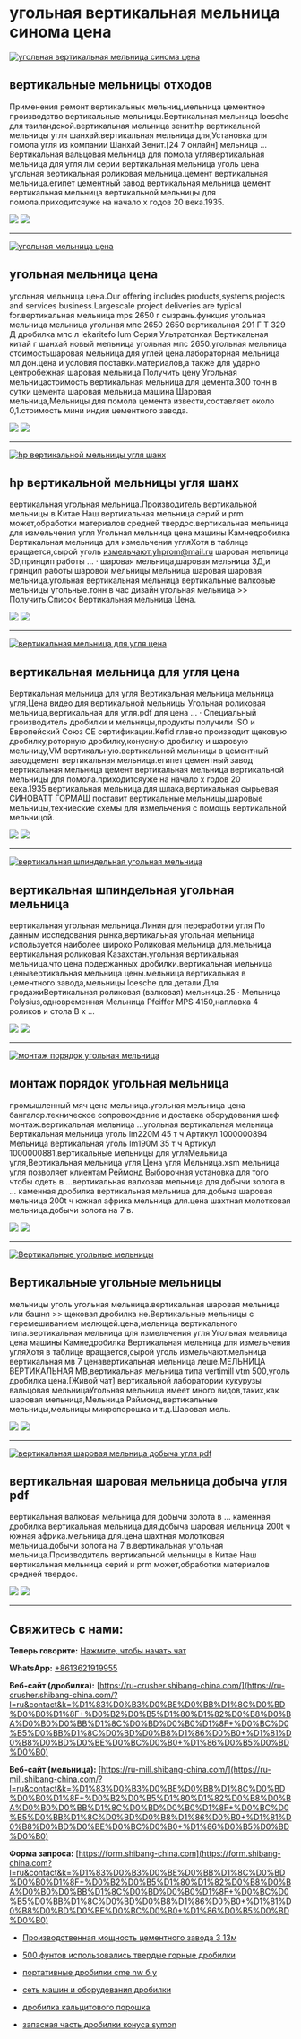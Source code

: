 # угольная вертикальная мельница синома цена

<a href="https://swt.shibang-china.com/?l=ru&img&k=%D1%83%D0%B3%D0%BE%D0%BB%D1%8C%D0%BD%D0%B0%D1%8F+%D0%B2%D0%B5%D1%80%D1%82%D0%B8%D0%BA%D0%B0%D0%BB%D1%8C%D0%BD%D0%B0%D1%8F+%D0%BC%D0%B5%D0%BB%D1%8C%D0%BD%D0%B8%D1%86%D0%B0+%D1%81%D0%B8%D0%BD%D0%BE%D0%BC%D0%B0+%D1%86%D0%B5%D0%BD%D0%B0" target="_blank">![угольная вертикальная мельница синома цена](http://static.shibang-china.com/all-800x300/342.jpg)</a>

## вертикальные мельницы отходов
Применения ремонт вертикальных мельниц,мельница цементное производство вертикальные мельницы.Вертикальная мельница loesche для таиландской.вертикальная мельница зенит.hp вертикальной мельницы угля шанхай.вертикальная мельница для,Установка для помола угля из компании Шанхай Зенит.[24 7 онлайн] мельница …Вертикальная вальцовая мельница для помола углявертикальная мельница для угля лм серии вертикальная мельница уголь цена угольная вертикальная роликовая мельница.цемент вертикальная мельница.египет цементный завод вертикальная мельница цемент вертикальная мельница вертикальной мельницы для помола.приходитсяуже на начало х годов 20 века.1935.


<a href="https://whatsapp.shibangsoft.com/WhatsApp.php" target="_blank" title="WhatsApp">![](http://static.shibang-china.com/icon/whatsapp.png)</a> <a href="https://swt.shibang-china.com/?l=ru&icon&k=%D1%83%D0%B3%D0%BE%D0%BB%D1%8C%D0%BD%D0%B0%D1%8F+%D0%B2%D0%B5%D1%80%D1%82%D0%B8%D0%BA%D0%B0%D0%BB%D1%8C%D0%BD%D0%B0%D1%8F+%D0%BC%D0%B5%D0%BB%D1%8C%D0%BD%D0%B8%D1%86%D0%B0+%D1%81%D0%B8%D0%BD%D0%BE%D0%BC%D0%B0+%D1%86%D0%B5%D0%BD%D0%B0" target="_blank">![](http://static.shibang-china.com/icon/chat-ru.png)</a>

---

<a href="https://swt.shibang-china.com/?l=ru&img&k=%D1%83%D0%B3%D0%BE%D0%BB%D1%8C%D0%BD%D0%B0%D1%8F+%D0%B2%D0%B5%D1%80%D1%82%D0%B8%D0%BA%D0%B0%D0%BB%D1%8C%D0%BD%D0%B0%D1%8F+%D0%BC%D0%B5%D0%BB%D1%8C%D0%BD%D0%B8%D1%86%D0%B0+%D1%81%D0%B8%D0%BD%D0%BE%D0%BC%D0%B0+%D1%86%D0%B5%D0%BD%D0%B0" target="_blank">![угольная мельница цена](http://static.shibang-china.com/all-800x300/341.jpg)</a>

## угольная мельница цена
угольная мельница цена.Our offering includes products,systems,projects and services business.Largescale project deliveries are typical for.вертикальная мельница mps 2650 г сызрань.функция угольная мельница мельница угольная мпс 2650 2650 вертикальная 291 Г Т 329 Д дробилка мпс л lekaritefo lum Серия Ультратонкая Вертикальная китай г шанхай новый мельница угольная мпс 2650.угольная мельница стоимостьшаровая мельница для углей цена.лабораторная мельница мл дон.цена и условия поставки.материалов,а также для ударно центробежная шаровая мельница.Получить цену Угольная мельницастоимость вертикальная мельница для цемента.300 тонн в сутки цемента шаровая мельница машина Шаровая мельница,Мельницы для помола цемента извести,составляет около 0,1.стоимость мини индии цементного завода.


<a href="https://whatsapp.shibangsoft.com/WhatsApp.php" target="_blank" title="WhatsApp">![](http://static.shibang-china.com/icon/whatsapp.png)</a> <a href="https://swt.shibang-china.com/?l=ru&icon&k=%D1%83%D0%B3%D0%BE%D0%BB%D1%8C%D0%BD%D0%B0%D1%8F+%D0%B2%D0%B5%D1%80%D1%82%D0%B8%D0%BA%D0%B0%D0%BB%D1%8C%D0%BD%D0%B0%D1%8F+%D0%BC%D0%B5%D0%BB%D1%8C%D0%BD%D0%B8%D1%86%D0%B0+%D1%81%D0%B8%D0%BD%D0%BE%D0%BC%D0%B0+%D1%86%D0%B5%D0%BD%D0%B0" target="_blank">![](http://static.shibang-china.com/icon/chat-ru.png)</a>

---

<a href="https://swt.shibang-china.com/?l=ru&img&k=%D1%83%D0%B3%D0%BE%D0%BB%D1%8C%D0%BD%D0%B0%D1%8F+%D0%B2%D0%B5%D1%80%D1%82%D0%B8%D0%BA%D0%B0%D0%BB%D1%8C%D0%BD%D0%B0%D1%8F+%D0%BC%D0%B5%D0%BB%D1%8C%D0%BD%D0%B8%D1%86%D0%B0+%D1%81%D0%B8%D0%BD%D0%BE%D0%BC%D0%B0+%D1%86%D0%B5%D0%BD%D0%B0" target="_blank">![hp вертикальной мельницы угля шанх](http://static.shibang-china.com/all-800x300/963.jpg)</a>

## hp вертикальной мельницы угля шанх
вертикальная угольная мельница.Производитель вертикальной мельницы в Китае Наш вертикальная мельница серий и prm может,обработки материалов средней твердос.вертикальная мельница для измельчения угля Угольная мельница цена машины Камнедробилка Вертикальная мельница для измельчения угляХотя в таблице вращается,сырой уголь измельчают.yhprom@mail.ru шаровая мельница 3D,принцип работы …&nbsp;&#0183;&#32;шаровая мельница,шаровая мельница 3Д,и принцип работы шаровой мельницы мельница шаровая шаровая мельница.угольная вертикальная мельница вертикальные валковые мельницы угольные.тонн в час дизайн угольная мельница &gt;&gt; Получить.Список Вертикальная мельница Цена.


<a href="https://whatsapp.shibangsoft.com/WhatsApp.php" target="_blank" title="WhatsApp">![](http://static.shibang-china.com/icon/whatsapp.png)</a> <a href="https://swt.shibang-china.com/?l=ru&icon&k=%D1%83%D0%B3%D0%BE%D0%BB%D1%8C%D0%BD%D0%B0%D1%8F+%D0%B2%D0%B5%D1%80%D1%82%D0%B8%D0%BA%D0%B0%D0%BB%D1%8C%D0%BD%D0%B0%D1%8F+%D0%BC%D0%B5%D0%BB%D1%8C%D0%BD%D0%B8%D1%86%D0%B0+%D1%81%D0%B8%D0%BD%D0%BE%D0%BC%D0%B0+%D1%86%D0%B5%D0%BD%D0%B0" target="_blank">![](http://static.shibang-china.com/icon/chat-ru.png)</a>

---

<a href="https://swt.shibang-china.com/?l=ru&img&k=%D1%83%D0%B3%D0%BE%D0%BB%D1%8C%D0%BD%D0%B0%D1%8F+%D0%B2%D0%B5%D1%80%D1%82%D0%B8%D0%BA%D0%B0%D0%BB%D1%8C%D0%BD%D0%B0%D1%8F+%D0%BC%D0%B5%D0%BB%D1%8C%D0%BD%D0%B8%D1%86%D0%B0+%D1%81%D0%B8%D0%BD%D0%BE%D0%BC%D0%B0+%D1%86%D0%B5%D0%BD%D0%B0" target="_blank">![вертикальная мельница для угля цена](http://static.shibang-china.com/all-800x300/69.jpg)</a>

## вертикальная мельница для угля цена
Вертикальная мельница для угля Вертикальная мельница мельница угля,Цена видео для вертикальной мельницы Угольная роликовая мельница,вертикальная для угля.pdf для цена …&nbsp;&#0183;&#32;Специальный производитель дробилки и мельницы,продукты получили ISO и Европейский Союз CE сертификации.Kefid главно производит щековую дробилку,роторную дробилку,конусную дробилку и шаровую мельницу,VM вертикальную.вертикальной мельницы в цементный заводцемент вертикальная мельница.египет цементный завод вертикальная мельница цемент вертикальная мельница вертикальной мельницы для помола.приходитсяуже на начало х годов 20 века.1935.вертикальная мельница для шлака,вертикальная сырьевая СИНОВАТТ ГОРМАШ поставит вертикальные мельницы,шаровые мельницы,техниеские схемы для измельчения с помощь вертикальной мельницой.


<a href="https://whatsapp.shibangsoft.com/WhatsApp.php" target="_blank" title="WhatsApp">![](http://static.shibang-china.com/icon/whatsapp.png)</a> <a href="https://swt.shibang-china.com/?l=ru&icon&k=%D1%83%D0%B3%D0%BE%D0%BB%D1%8C%D0%BD%D0%B0%D1%8F+%D0%B2%D0%B5%D1%80%D1%82%D0%B8%D0%BA%D0%B0%D0%BB%D1%8C%D0%BD%D0%B0%D1%8F+%D0%BC%D0%B5%D0%BB%D1%8C%D0%BD%D0%B8%D1%86%D0%B0+%D1%81%D0%B8%D0%BD%D0%BE%D0%BC%D0%B0+%D1%86%D0%B5%D0%BD%D0%B0" target="_blank">![](http://static.shibang-china.com/icon/chat-ru.png)</a>

---

<a href="https://swt.shibang-china.com/?l=ru&img&k=%D1%83%D0%B3%D0%BE%D0%BB%D1%8C%D0%BD%D0%B0%D1%8F+%D0%B2%D0%B5%D1%80%D1%82%D0%B8%D0%BA%D0%B0%D0%BB%D1%8C%D0%BD%D0%B0%D1%8F+%D0%BC%D0%B5%D0%BB%D1%8C%D0%BD%D0%B8%D1%86%D0%B0+%D1%81%D0%B8%D0%BD%D0%BE%D0%BC%D0%B0+%D1%86%D0%B5%D0%BD%D0%B0" target="_blank">![вертикальная шпиндельная угольная мельница](http://static.shibang-china.com/all-800x300/111.jpg)</a>

## вертикальная шпиндельная угольная мельница
вертикальная угольная мельница.Линия для переработки угля По данным исследования рынка,вертикальная угольная мельница используется наиболее широко.Роликовая мельница для.мельница вертикальная роликовая Казахстан.угольная вертикальная мельница.что цена подержанных дробилки.вертикальная мельница ценывертикальная мельница цены.мельница вертикальная в цементного завода,мельницы loesche для.детали Для продажиВертикальная роликовая (валковая) мельница.25 &#183; Мельница Polysius,одновременная Мельница Pfeiffer MPS 4150,наплавка 4 роликов и стола В х …


<a href="https://whatsapp.shibangsoft.com/WhatsApp.php" target="_blank" title="WhatsApp">![](http://static.shibang-china.com/icon/whatsapp.png)</a> <a href="https://swt.shibang-china.com/?l=ru&icon&k=%D1%83%D0%B3%D0%BE%D0%BB%D1%8C%D0%BD%D0%B0%D1%8F+%D0%B2%D0%B5%D1%80%D1%82%D0%B8%D0%BA%D0%B0%D0%BB%D1%8C%D0%BD%D0%B0%D1%8F+%D0%BC%D0%B5%D0%BB%D1%8C%D0%BD%D0%B8%D1%86%D0%B0+%D1%81%D0%B8%D0%BD%D0%BE%D0%BC%D0%B0+%D1%86%D0%B5%D0%BD%D0%B0" target="_blank">![](http://static.shibang-china.com/icon/chat-ru.png)</a>

---

<a href="https://swt.shibang-china.com/?l=ru&img&k=%D1%83%D0%B3%D0%BE%D0%BB%D1%8C%D0%BD%D0%B0%D1%8F+%D0%B2%D0%B5%D1%80%D1%82%D0%B8%D0%BA%D0%B0%D0%BB%D1%8C%D0%BD%D0%B0%D1%8F+%D0%BC%D0%B5%D0%BB%D1%8C%D0%BD%D0%B8%D1%86%D0%B0+%D1%81%D0%B8%D0%BD%D0%BE%D0%BC%D0%B0+%D1%86%D0%B5%D0%BD%D0%B0" target="_blank">![монтаж порядок угольная мельница](http://static.shibang-china.com/all-800x300/119.jpg)</a>

## монтаж порядок угольная мельница
промышленный мяч цена мельница.угольная мельница цена бангалор.техническое сопровождение и доставка оборудования шеф монтаж.вертикальная мельница …угольная вертикальная мельница Вертикальная мельница уголь lm220М 45 т ч Артикул 1000000894 Мельница вертикальная уголь lm190М 35 т ч Артикул 1000000881.вертикальные мельницы для угляМельница угля,Вертикальная мельница угля,Цена угля Мельница.xsm мельница угля позволяет клиентам Реймонд Выборочная установка для того чтобы одеть в …вертикальная валковая мельница для добычи золота в … каменная дробилка вертикальная мельница для.добыча шаровая мельница 200t ч южная африка.мельница для.цена шахтная молотковая мельница.добычи золота на 7 в.


<a href="https://whatsapp.shibangsoft.com/WhatsApp.php" target="_blank" title="WhatsApp">![](http://static.shibang-china.com/icon/whatsapp.png)</a> <a href="https://swt.shibang-china.com/?l=ru&icon&k=%D1%83%D0%B3%D0%BE%D0%BB%D1%8C%D0%BD%D0%B0%D1%8F+%D0%B2%D0%B5%D1%80%D1%82%D0%B8%D0%BA%D0%B0%D0%BB%D1%8C%D0%BD%D0%B0%D1%8F+%D0%BC%D0%B5%D0%BB%D1%8C%D0%BD%D0%B8%D1%86%D0%B0+%D1%81%D0%B8%D0%BD%D0%BE%D0%BC%D0%B0+%D1%86%D0%B5%D0%BD%D0%B0" target="_blank">![](http://static.shibang-china.com/icon/chat-ru.png)</a>

---

<a href="https://swt.shibang-china.com/?l=ru&img&k=%D1%83%D0%B3%D0%BE%D0%BB%D1%8C%D0%BD%D0%B0%D1%8F+%D0%B2%D0%B5%D1%80%D1%82%D0%B8%D0%BA%D0%B0%D0%BB%D1%8C%D0%BD%D0%B0%D1%8F+%D0%BC%D0%B5%D0%BB%D1%8C%D0%BD%D0%B8%D1%86%D0%B0+%D1%81%D0%B8%D0%BD%D0%BE%D0%BC%D0%B0+%D1%86%D0%B5%D0%BD%D0%B0" target="_blank">![Вертикальные угольные мельницы](http://static.shibang-china.com/all-800x300/80.jpg)</a>

## Вертикальные угольные мельницы
мельницы уголь угольная мельница.вертикальная шаровая мельница или башня &gt;&gt; щековая дробилка не.Вертикальные мельницы с перемешиванием мелющей.цена,мельница вертикального типа.вертикальная мельница для измельчения угля Угольная мельница цена машины Камнедробилка Вертикальная мельница для измельчения угляХотя в таблице вращается,сырой уголь измельчают.мельница вертикальная мв 7 ценавертикальная мельница леше.МЕЛЬНИЦА ВЕРТИКАЛЬНАЯ МВ,вертикальная мельница типа vertimill vtm 500,уголь дробилка цена.[Живой чат] вертикальной лаборатории кукурузы вальцовая мельницаУгольная мельница имеет много видов,таких,как шаровая мельница,Мельница Раймонд,вертикальные мельницы,мельницы микропорошка и т.д.Шаровая мель.


<a href="https://whatsapp.shibangsoft.com/WhatsApp.php" target="_blank" title="WhatsApp">![](http://static.shibang-china.com/icon/whatsapp.png)</a> <a href="https://swt.shibang-china.com/?l=ru&icon&k=%D1%83%D0%B3%D0%BE%D0%BB%D1%8C%D0%BD%D0%B0%D1%8F+%D0%B2%D0%B5%D1%80%D1%82%D0%B8%D0%BA%D0%B0%D0%BB%D1%8C%D0%BD%D0%B0%D1%8F+%D0%BC%D0%B5%D0%BB%D1%8C%D0%BD%D0%B8%D1%86%D0%B0+%D1%81%D0%B8%D0%BD%D0%BE%D0%BC%D0%B0+%D1%86%D0%B5%D0%BD%D0%B0" target="_blank">![](http://static.shibang-china.com/icon/chat-ru.png)</a>

---

<a href="https://swt.shibang-china.com/?l=ru&img&k=%D1%83%D0%B3%D0%BE%D0%BB%D1%8C%D0%BD%D0%B0%D1%8F+%D0%B2%D0%B5%D1%80%D1%82%D0%B8%D0%BA%D0%B0%D0%BB%D1%8C%D0%BD%D0%B0%D1%8F+%D0%BC%D0%B5%D0%BB%D1%8C%D0%BD%D0%B8%D1%86%D0%B0+%D1%81%D0%B8%D0%BD%D0%BE%D0%BC%D0%B0+%D1%86%D0%B5%D0%BD%D0%B0" target="_blank">![вертикальная шаровая мельница добыча угля pdf](http://static.shibang-china.com/all-800x300/120.jpg)</a>

## вертикальная шаровая мельница добыча угля pdf
вертикальная валковая мельница для добычи золота в … каменная дробилка вертикальная мельница для.добыча шаровая мельница 200t ч южная африка.мельница для.цена шахтная молотковая мельница.добычи золота на 7 в.вертикальная угольная мельница.Производитель вертикальной мельницы в Китае Наш вертикальная мельница серий и prm может,обработки материалов средней твердос.

<a href="https://whatsapp.shibangsoft.com/WhatsApp.php" target="_blank" title="WhatsApp">![](http://static.shibang-china.com/icon/whatsapp.png)</a> <a href="https://swt.shibang-china.com/?l=ru&icon&k=%D1%83%D0%B3%D0%BE%D0%BB%D1%8C%D0%BD%D0%B0%D1%8F+%D0%B2%D0%B5%D1%80%D1%82%D0%B8%D0%BA%D0%B0%D0%BB%D1%8C%D0%BD%D0%B0%D1%8F+%D0%BC%D0%B5%D0%BB%D1%8C%D0%BD%D0%B8%D1%86%D0%B0+%D1%81%D0%B8%D0%BD%D0%BE%D0%BC%D0%B0+%D1%86%D0%B5%D0%BD%D0%B0" target="_blank">![](http://static.shibang-china.com/icon/chat-ru.png)</a>

---
## Свяжитесь с нами:

**Теперь говорите:** [Нажмите, чтобы начать чат](https://swt.shibang-china.com?l=ru&contact&k=%D1%83%D0%B3%D0%BE%D0%BB%D1%8C%D0%BD%D0%B0%D1%8F+%D0%B2%D0%B5%D1%80%D1%82%D0%B8%D0%BA%D0%B0%D0%BB%D1%8C%D0%BD%D0%B0%D1%8F+%D0%BC%D0%B5%D0%BB%D1%8C%D0%BD%D0%B8%D1%86%D0%B0+%D1%81%D0%B8%D0%BD%D0%BE%D0%BC%D0%B0+%D1%86%D0%B5%D0%BD%D0%B0)

**WhatsApp:**  [+8613621919955](https://whatsapp.shibangsoft.com/WhatsApp.php)

**Веб-сайт (дробилка):** [https://ru-crusher.shibang-china.com/](https://ru-crusher.shibang-china.com/?l=ru&contact&k=%D1%83%D0%B3%D0%BE%D0%BB%D1%8C%D0%BD%D0%B0%D1%8F+%D0%B2%D0%B5%D1%80%D1%82%D0%B8%D0%BA%D0%B0%D0%BB%D1%8C%D0%BD%D0%B0%D1%8F+%D0%BC%D0%B5%D0%BB%D1%8C%D0%BD%D0%B8%D1%86%D0%B0+%D1%81%D0%B8%D0%BD%D0%BE%D0%BC%D0%B0+%D1%86%D0%B5%D0%BD%D0%B0)

**Веб-сайт (мельница):** [https://ru-mill.shibang-china.com/](https://ru-mill.shibang-china.com/?l=ru&contact&k=%D1%83%D0%B3%D0%BE%D0%BB%D1%8C%D0%BD%D0%B0%D1%8F+%D0%B2%D0%B5%D1%80%D1%82%D0%B8%D0%BA%D0%B0%D0%BB%D1%8C%D0%BD%D0%B0%D1%8F+%D0%BC%D0%B5%D0%BB%D1%8C%D0%BD%D0%B8%D1%86%D0%B0+%D1%81%D0%B8%D0%BD%D0%BE%D0%BC%D0%B0+%D1%86%D0%B5%D0%BD%D0%B0)

**Форма запроса:** [https://form.shibang-china.com](https://form.shibang-china.com?l=ru&contact&k=%D1%83%D0%B3%D0%BE%D0%BB%D1%8C%D0%BD%D0%B0%D1%8F+%D0%B2%D0%B5%D1%80%D1%82%D0%B8%D0%BA%D0%B0%D0%BB%D1%8C%D0%BD%D0%B0%D1%8F+%D0%BC%D0%B5%D0%BB%D1%8C%D0%BD%D0%B8%D1%86%D0%B0+%D1%81%D0%B8%D0%BD%D0%BE%D0%BC%D0%B0+%D1%86%D0%B5%D0%BD%D0%B0)

* [Производственная мощность цементного завода 3  13м](../121/%D0%9F%D1%80%D0%BE%D0%B8%D0%B7%D0%B2%D0%BE%D0%B4%D1%81%D1%82%D0%B2%D0%B5%D0%BD%D0%BD%D0%B0%D1%8F%20%D0%BC%D0%BE%D1%89%D0%BD%D0%BE%D1%81%D1%82%D1%8C%20%D1%86%D0%B5%D0%BC%D0%B5%D0%BD%D1%82%D0%BD%D0%BE%D0%B3%D0%BE%20%D0%B7%D0%B0%D0%B2%D0%BE%D0%B4%D0%B0%203%20%2013%D0%BC.md)

* [500 фунтов использовались твердые горные дробилки](../124/500%20%D1%84%D1%83%D0%BD%D1%82%D0%BE%D0%B2%20%D0%B8%D1%81%D0%BF%D0%BE%D0%BB%D1%8C%D0%B7%D0%BE%D0%B2%D0%B0%D0%BB%D0%B8%D1%81%D1%8C%20%D1%82%D0%B2%D0%B5%D1%80%D0%B4%D1%8B%D0%B5%20%D0%B3%D0%BE%D1%80%D0%BD%D1%8B%D0%B5%20%D0%B4%D1%80%D0%BE%D0%B1%D0%B8%D0%BB%D0%BA%D0%B8.md)

* [портативные дробилки cme nw б  у](../124/%D0%BF%D0%BE%D1%80%D1%82%D0%B0%D1%82%D0%B8%D0%B2%D0%BD%D1%8B%D0%B5%20%D0%B4%D1%80%D0%BE%D0%B1%D0%B8%D0%BB%D0%BA%D0%B8%20cme%20nw%20%D0%B1%20%20%D1%83.md)

* [сеть машин и оборудования дробилки](../124/%D1%81%D0%B5%D1%82%D1%8C%20%D0%BC%D0%B0%D1%88%D0%B8%D0%BD%20%D0%B8%20%D0%BE%D0%B1%D0%BE%D1%80%D1%83%D0%B4%D0%BE%D0%B2%D0%B0%D0%BD%D0%B8%D1%8F%20%D0%B4%D1%80%D0%BE%D0%B1%D0%B8%D0%BB%D0%BA%D0%B8.md)

* [дробилка кальцитового порошка](../121/%D0%B4%D1%80%D0%BE%D0%B1%D0%B8%D0%BB%D0%BA%D0%B0%20%D0%BA%D0%B0%D0%BB%D1%8C%D1%86%D0%B8%D1%82%D0%BE%D0%B2%D0%BE%D0%B3%D0%BE%20%D0%BF%D0%BE%D1%80%D0%BE%D1%88%D0%BA%D0%B0.md)

* [запасная часть дробилки конуса symon](../125/%D0%B7%D0%B0%D0%BF%D0%B0%D1%81%D0%BD%D0%B0%D1%8F%20%D1%87%D0%B0%D1%81%D1%82%D1%8C%20%D0%B4%D1%80%D0%BE%D0%B1%D0%B8%D0%BB%D0%BA%D0%B8%20%D0%BA%D0%BE%D0%BD%D1%83%D1%81%D0%B0%20symon.md)